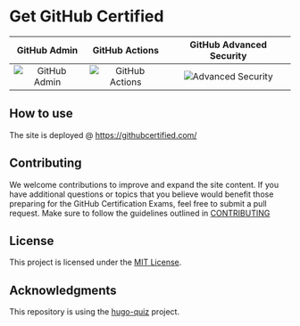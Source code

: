 # Get GitHub Certified

GitHub Admin             |  GitHub Actions             |  GitHub Advanced Security
:-------------------------:|:-------------------------:|:-------------------------:
![GitHub Admin](https://github.com/FidelusAleksander/githubcertified/blob/master/static/images/admin_badge.png?raw=true)  |  ![GitHub Actions](https://github.com/FidelusAleksander/githubcertified/blob/master/static/images/actions_badge.png?raw=true)  |  ![Advanced Security](https://github.com/FidelusAleksander/githubcertified/blob/master/static/images/advanced_security_badge.png?raw=true)


## How to use

The site is deployed @ https://githubcertified.com/

## Contributing

We welcome contributions to improve and expand the site content.
If you have additional questions or topics that you believe would benefit those preparing for the GitHub Certification Exams,
feel free to submit a pull request.
Make sure to follow the guidelines outlined in [CONTRIBUTING](https://github.com/FidelusAleksander/githubcertified/blob/master/CONTRIBUTING.md)

## License

This project is licensed under the [MIT License](https://github.com/FidelusAleksander/githubcertified/blob/master/LICENSE).

## Acknowledgments

This repository is using the [hugo-quiz](https://github.com/bonartm/hugo-quiz) project.
